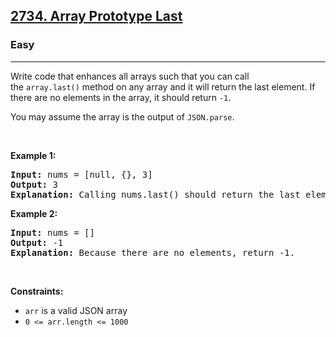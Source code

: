 <h2><a href="https://leetcode.com/problems/array-prototype-last">2734. Array Prototype Last</a></h2><h3>Easy</h3><hr><p>Write code that enhances all arrays such that you can call the <code>array.last()</code> method on any array and it will return the last element. If there are no elements in the array, it should return <code>-1</code>.</p>

<p>You may assume the array is the output of <code>JSON.parse</code>.</p>

<p> </p>
<p><strong class="example">Example 1:</strong></p>

<pre>
<strong>Input:</strong> nums = [null, {}, 3]
<strong>Output:</strong> 3
<strong>Explanation:</strong> Calling nums.last() should return the last element: 3.
</pre>

<p><strong class="example">Example 2:</strong></p>

<pre>
<strong>Input:</strong> nums = []
<strong>Output:</strong> -1
<strong>Explanation:</strong> Because there are no elements, return -1.
</pre>

<p> </p>
<p><strong>Constraints:</strong></p>

<ul>
	<li><code>arr</code> is a valid JSON array</li>
	<li><code>0 <= arr.length <= 1000</code></li>
</ul>
